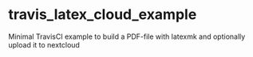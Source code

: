 # travis_latex_cloud_example
Minimal TravisCI example to build a PDF-file with latexmk and optionally upload it to nextcloud
